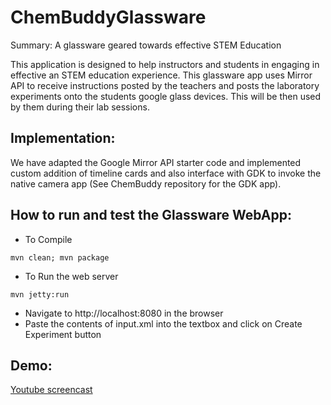 ChemBuddyGlassware
==================

Summary: A glassware geared towards effective STEM Education

This application is designed to help instructors and students in engaging in effective an STEM education experience.
This glassware app uses Mirror API to receive instructions posted by the teachers and posts the laboratory experiments onto the students google glass devices. This will be then used by them during their lab sessions.

Implementation:
---

We have adapted the Google Mirror API starter code and implemented custom addition of timeline cards and also interface with GDK to invoke the native camera app (See ChemBuddy repository for the GDK app).

How to run and test the Glassware WebApp:
---

* To Compile

```
mvn clean; mvn package
```

* To Run the web server

```
mvn jetty:run
```

* Navigate to http://localhost:8080 in the browser
* Paste the contents of input.xml into the textbox and click on Create Experiment button

Demo:
---

<a href="https://www.youtube.com/watch?v=IYHPeKW5Vdk&feature=youtu.be">Youtube screencast</a>
